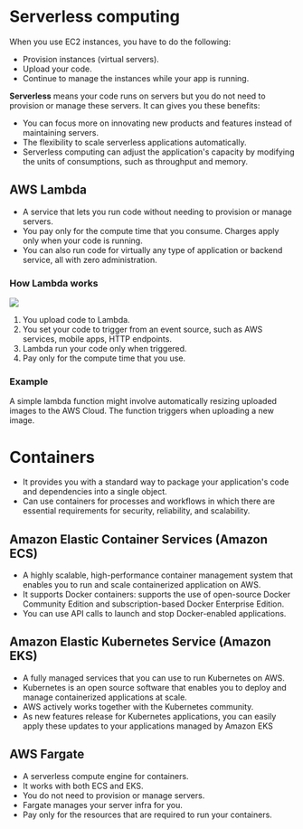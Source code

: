 # Serverless computing
When you use EC2 instances, you have to do the following:
- Provision instances (virtual servers).
- Upload your code.
- Continue to manage the instances while your app is running.

**Serverless** means your code runs on servers but you do not need to provision or manage these servers. It can gives you these benefits:
- You can focus more on innovating new products and features instead of maintaining servers.
- The flexibility to scale serverless applications automatically.
- Serverless computing can adjust the application's capacity by modifying the units of consumptions, such as throughput and memory.

## AWS Lambda
- A service that lets you run code without needing to provision or manage servers.
- You pay only for the compute time that you consume. Charges apply only when your code is running.
- You can also run code for virtually any type of application or backend service, all with zero administration.
### How Lambda works
![](https://d1.awsstatic.com/product-marketing/Lambda/Diagrams/product-page-diagram_Lambda-HowItWorks.68a0bcacfcf46fccf04b97f16b686ea44494303f.png)
1. You upload code to Lambda.
2. You set your code to trigger from an event source, such as AWS services, mobile apps, HTTP endpoints.
3. Lambda run your code only when triggered.
4. Pay only for the compute time that you use.

### Example
A simple lambda function might involve automatically resizing uploaded images to the AWS Cloud. The function triggers when uploading a new image.

# Containers
- It provides you with a standard way to package your application's code and dependencies into a single object. 
- Can use containers for processes and workflows in which there are  essential requirements for security, reliability, and scalability.

## Amazon Elastic Container Services (Amazon ECS)
- A highly scalable, high-performance container management system that enables you to run and scale containerized application on AWS.
- It supports Docker containers: supports the use of open-source Docker Community Edition and subscription-based Docker Enterprise Edition.
- You can use API calls to launch and stop Docker-enabled applications.

## Amazon Elastic Kubernetes Service (Amazon EKS)
- A fully managed services that you can use to run Kubernetes on AWS.
- Kubernetes is an open source software that enables you to deploy and manage containerized applications at scale. 
- AWS actively works together with the Kubernetes community. 
- As new features release for Kubernetes applications, you can easily apply these updates to your applications managed by Amazon EKS

## AWS Fargate
- A serverless compute engine for containers.
- It works with both ECS and EKS.
- You do not need to provision or manage servers.
- Fargate manages your server infra for you.
- Pay only for the resources that are required to run your containers.